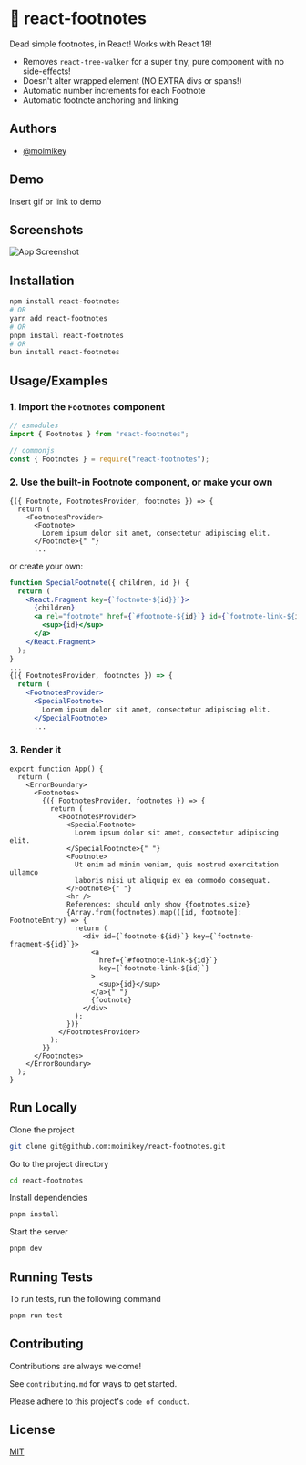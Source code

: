 # 👣 react-footnotes

Dead simple footnotes, in React!
Works with React 18!

- Removes `react-tree-walker` for a super tiny, pure component with no side-effects!
- Doesn't alter wrapped element (NO EXTRA divs or spans!)
- Automatic number increments for each Footnote
- Automatic footnote anchoring and linking

## Authors

- [@moimikey](https://www.github.com/moimikey)

## Demo

Insert gif or link to demo

## Screenshots

![App Screenshot](https://via.placeholder.com/468x300?text=App+Screenshot+Here)

## Installation

```sh
npm install react-footnotes
# OR
yarn add react-footnotes
# OR
pnpm install react-footnotes
# OR
bun install react-footnotes
```

## Usage/Examples

### 1. Import the `Footnotes` component

```js
// esmodules
import { Footnotes } from "react-footnotes";

// commonjs
const { Footnotes } = require("react-footnotes");
```

### 2. Use the built-in Footnote component, or make your own

```tsx
{({ Footnote, FootnotesProvider, footnotes }) => {
  return (
    <FootnotesProvider>
      <Footnote>
        Lorem ipsum dolor sit amet, consectetur adipiscing elit.
      </Footnote>{" "}
      ...
```

or create your own:

```jsx
function SpecialFootnote({ children, id }) {
  return (
    <React.Fragment key={`footnote-${id}}`}>
      {children}
      <a rel="footnote" href={`#footnote-${id}`} id={`footnote-link-${id}`}>
        <sup>{id}</sup>
      </a>
    </React.Fragment>
  );
}
...
{({ FootnotesProvider, footnotes }) => {
  return (
    <FootnotesProvider>
      <SpecialFootnote>
        Lorem ipsum dolor sit amet, consectetur adipiscing elit.
      </SpecialFootnote>
      ...
```

### 3. Render it

```tsx
export function App() {
  return (
    <ErrorBoundary>
      <Footnotes>
        {({ FootnotesProvider, footnotes }) => {
          return (
            <FootnotesProvider>
              <SpecialFootnote>
                Lorem ipsum dolor sit amet, consectetur adipiscing elit.
              </SpecialFootnote>{" "}
              <Footnote>
                Ut enim ad minim veniam, quis nostrud exercitation ullamco
                laboris nisi ut aliquip ex ea commodo consequat.
              </Footnote>{" "}
              <hr />
              References: should only show {footnotes.size}
              {Array.from(footnotes).map(([id, footnote]: FootnoteEntry) => {
                return (
                  <div id={`footnote-${id}`} key={`footnote-fragment-${id}`}>
                    <a
                      href={`#footnote-link-${id}`}
                      key={`footnote-link-${id}`}
                    >
                      <sup>{id}</sup>
                    </a>{" "}
                    {footnote}
                  </div>
                );
              })}
            </FootnotesProvider>
          );
        }}
      </Footnotes>
    </ErrorBoundary>
  );
}
```

## Run Locally

Clone the project

```sh
git clone git@github.com:moimikey/react-footnotes.git
```

Go to the project directory

```sh
cd react-footnotes
```

Install dependencies

```sh
pnpm install
```

Start the server

```sh
pnpm dev
```

## Running Tests

To run tests, run the following command

```sh
pnpm run test
```

## Contributing

Contributions are always welcome!

See `contributing.md` for ways to get started.

Please adhere to this project's `code of conduct`.

## License

[MIT](https://choosealicense.com/licenses/mit/)
